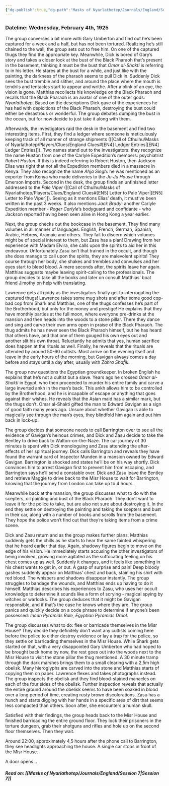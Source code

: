 ```yaml
---
{"dg-publish":true,"dg-path":"Masks of Nyarlathotep/Journals/England/Session 6.md","permalink":"/masks-of-nyarlathotep/journals/england/session-6/","tags":["TTRPG/Games/MoN"]}
---
```


### Dateline: Wednesday, February 4th, 1925
The group converses a bit more with Gary Umberton and find out he’s been captured for a week and a half, but has not been tortured. Realizing he’s still chained to the wall, the group sets out to free him. On one of the captured thugs they find the appropriate key. Meanwhile, Dick is bored of Gary’s story and takes a closer look at the bust of the Black Pharaoh that’s present in the basement, thinking it must be the bust that *Omar al-Shakti* is referring to in his letter. He stares at the bust for a while, and just like with the painting, the darkness of the pharaoh seems to pull Dick in. Suddenly Dick sees the bust tremble and slither, and around the place where the mouth is tendrils and tentacles start to appear and writhe. After a blink of an eye, the vision is gone. Matthias recollects his knowledge on the Black Pharaoh and recalls that the Black Pharaoh is an avatar of one of the outer gods: *Nyarlathotep*. Based on the descriptions Dick gave of the experiences he has had with depicitions of the Black Pharaoh, destroying the bust could either be desastrous or wonderful. The group debates dumping the bust in the ocean, but for now decide to just take it along with them.

Afterwards, the investigators raid the desk in the basement and find two interesting items. First, they find a ledger where someone is meticulously keeping track of all manner of strange shipments ([[Call of Cthulhu/Masks of Nyarlathotep/Players/Clues/England Clues#[EN4] Ledger Entries\|[EN4] Ledger Entries]]). Two names stand out to the investigators: they recognize the name Huston from one of the Carlyle Expedition’s members: psychiatrist *Robert Huston*. If this is indeed referring to Robert Huston, then Jackson Elias was right that not all the Expedition members died in a massacre in Kenya. They also recognize the name *Ahja Singh*: he was mentioned as an exporter from Kenya who made deliveries to the *Ju-Ju House* through Emerson Imports. Second in the desk, the group finds an unfinished letter addressed to the *Pale Viper* ([[Call of Cthulhu/Masks of Nyarlathotep/Players/Clues/England Clues#[EN5] Letter to Pale Viper\|[EN5] Letter to Pale Viper]]). Seeing as it mentions Elias’ death, it must’ve been written in the past 3 weeks. It also mentions *Jack Brady*: another Carlyle Expedition member - *Roger Carlyle*’s bodyguard and confidante - who Jackson reported having been seen alive in Hong Kong a year earlier.

Next, the group checks out the bookcase in the basement. They find many volumes in all manner of languages: English, French, German, Spanish, Arabic, Hebrew, Aramaic and others. They fail to discern which volumes might be of special interest to them, but Zasu has a plan! Drawing from her experience with Madam Elvira, she calls upon the spirits to aid her in this endeavour. Unfortunately Zasu isn’t that trained in the occult, and though she does manage to call upon the spirits, they are malevolent spirits! They course through her body, she shakes and trembles and convulses and her eyes start to bleed blood. A mere seconds after, the spirits leave her again. Matthias suggests maybe leaving spirit-calling to the professionals. The group decides to take all the books and later on consult Matthias’ boat friend Jimothy on help with translating.

Lawrence gets all giddy as the investigators finally get to interrogating the captured thugs! Lawrence takes some mug shots and after some good cop-bad cop from Shark and Matthias, one of the thugs confesses he’s part of the Brotherhood, but only for the money and prestige! He explains that they have monthly parties at the full moon, where everyone pre-drinks at the mansion and then heads into the woods to a stone pillar. There they dance and sing and carve their own arms open in praise of the Black Pharaoh. The thug admits he has never seen the Black Pharaoh himself, but he has heard that others have, and that one of them gouged his own eyes out and another slit his own throat. Reluctantly he admits that yes, human sacrifice does happen at the rituals as well. Finally, he reveals that the rituals are attended by around 50-60 cultists. Most arrive on the evening itself and leave in the early hours of the morning, but Gavigan always comes a day before and stays until a day after, usually with *Zahra Shafik*.

The group now questions the Egyptian groundkeeper. In broken English he explains that he’s not a cultist but a slave. Years ago he crossed *Omar al-Shakti* in Egypt, who then proceeded to murder his entire family and carve a large inverted ankh in the man’s back. This ankh allows him to be controlled by the Brotherhood, and he is incapable of escape or anything that goes against their wishes. He reveals that the Asian maid has a similar mark, but the thugs don’t. Omar al-Shakti gifted the man to Edward Gavigan as a sign of good faith many years ago. Unsure about whether Gavigan is able to magically see through the man’s eyes, they blindfold him again and put him back in lock-up.

The group decides that someone needs to call Barrington over to see all the evidence of Gavigan’s heinous crimes, and Dick and Zasu decide to take the Bentley to drive back to Walton-on-the-Naze. The car journey of 30 minutes is spent with Dick monologuing and Zasu attending the after-effects of her spiritual journey. Dick calls Barrington and reveals they have found the warrant card of Inspector Munden in a mansion owned by Edward Gavigan. Barrington is shocked and states he’ll be on his way shortly. Dick convinces him to arrest Gavigan first to prevent him from escaping, and Barrington says he’ll send a constable over. Dick and Zasu leave the Bentley and retrieve Maggie to drive back to the Misr House to wait for Barrington, knowing that the journey from London can take up to 4 hours.

Meanwhile back at the mansion, the group discusses what to do with the scepters, oil painting and bust of the Black Pharaoh. They don’t want to leave it for the police to take, but are also not sure about destroying it. In the end they settle on destroying the painting and taking the scepters and bust in their car, along with a number of books and scrolls from the basement. They hope the police won’t find out that they’re taking items from a crime scene.

Dick and Zasu return and as the group makes further plans, Matthias suddenly gets the chills as he starts to hear the same fainted whispering that he heard earlier that day. Again, shadowy figures begin to move on the edge of his vision. He immediately starts accusing the other investigators of being involved, growing more agitated as the suffocating feeling on his chest comes up as well. Suddenly it changes, and it feels like something in his chest wants to get in, or out. A gasp of surprise and pain! Deep bloody gashes suddenly appear on Matthias’ chest and back, staining his shirt with red blood. The whispers and shadows disappear instantly. The group struggles to bandage the wounds, and Matthias ends up having to do it himself. Matthias describes his experiences to Zasu, who uses her occult knowledge to determine it sounds like a form of scrying - magical spying by witches or warlocks. The group deduces that it might be Gavigan responsible, and if that’s the case he knows where they are. The group panics and quickly decide on a code phrase to determine if anyone’s been possessed: *Incan Pyramids Rule, Egyptian Pyramids Drool*.

The group discusses what to do: flee or barricade themselves in the Misr House? They decide they definitely don’t want any cultists coming here before the police to either destroy evidence or lay a trap for the police, so they settle on barricading themselves in the Misr House. While Shark gets started on that, with a very disappointed Gary Umberton who had hoped to be brought back home by now, the rest goes out into the woods next to the Misr House to visit the stone pillar the thug mentioned. A 30 minute tramp through the dark marshes brings them to a small clearing with a 2,5m high obelisk. Many hieroglyphs are carved into the stone and Matthias starts of copying them on paper. Lawrence flexes and takes photographs instead. The group inspects the obelisk and they find blood-stained manacles on each of the four sides of the obelisk. Further inspection reveals that actually the entire ground around the obelisk seems to have been soaked in blood over a long period of time, creating rusty brown discolorations. Zasu has a hunch and starts digging with her hands in a specific area of dirt that seems less compacted than others. Soon after, she encounters a human skull.

Satisfied with their findings, the group heads back to the Misr House and finished barricading the entire ground floor. They lock their prisoners in the torture dungeon, grab their shotguns and rifles and hole up on the second floor themselves. Then they wait.

Around 22:00, approximately 4,5 hours after the phone call to Barrington, they see headlights approaching the house. A single car stops in front of the Misr House.

A door opens…

##### Read on: [[Masks of Nyarlathotep/Journals/England/Session 7\|Session 7]]